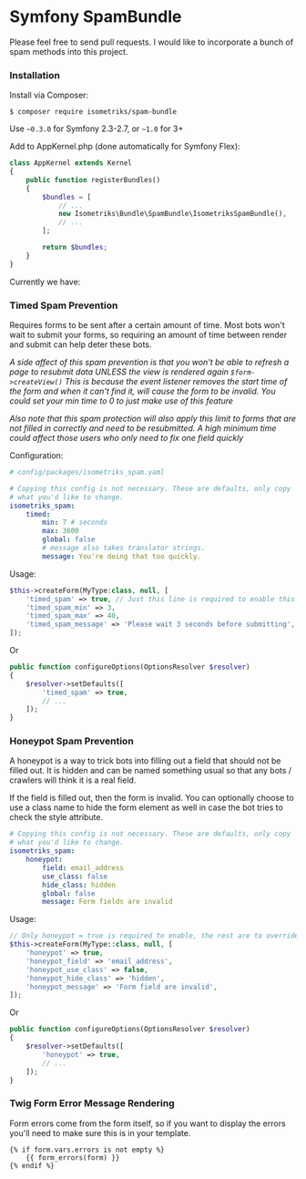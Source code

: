 # Symfony SpamBundle

Please feel free to send pull requests. I would like to incorporate a bunch of
spam methods into this project.

### Installation

Install via Composer:

```shell
$ composer require isometriks/spam-bundle
```

Use `~0.3.0` for Symfony 2.3-2.7, or `~1.0` for 3+

Add to AppKernel.php (done automatically for Symfony Flex):

```php
class AppKernel extends Kernel
{
    public function registerBundles()
    {
        $bundles = [
            // ...
            new Isometriks\Bundle\SpamBundle\IsometriksSpamBundle(),
            // ...
        ];

        return $bundles;
    }
}
```

Currently we have:

### Timed Spam Prevention

Requires forms to be sent after a certain amount of time. Most bots won't wait
to submit your forms, so requiring an amount of time between render and submit
can help deter these bots.

*A side affect of this spam prevention is that you won't be able to refresh
a page to resubmit data UNLESS the view is rendered again `$form->createView()`
This is because the event listener removes the start time of the form and
when it can't find it, will cause the form to be invalid. You could set your
min time to 0 to just make use of this feature*

*Also note that this spam protection will also apply this limit to forms that
are not filled in correctly and need to be resubmitted. A high minimum time 
could affect those users who only need to fix one field quickly*

Configuration:

```YAML
# config/packages/isometriks_spam.yaml

# Copying this config is not necessary. These are defaults, only copy 
# what you'd like to change. 
isometriks_spam:
    timed:
        min: 7 # seconds
        max: 3600
        global: false
        # message also takes translator strings.
        message: You're doing that too quickly.
```

Usage:

```php
$this->createForm(MyType:class, null, [
    'timed_spam' => true, // Just this line is required to enable this feature, the rest is to override settings
    'timed_spam_min' => 3,
    'timed_spam_max' => 40,
    'timed_spam_message' => 'Please wait 3 seconds before submitting',
]);
```

Or

```php
public function configureOptions(OptionsResolver $resolver)
{
    $resolver->setDefaults([
        'timed_spam' => true,
        // ...
    ]);
}
```

### Honeypot Spam Prevention

A honeypot is a way to trick bots into filling out a field that should not
be filled out. It is hidden and can be named something usual so that any
bots / crawlers will think it is a real field.

If the field is filled out, then the form is invalid. You can optionally
choose to use a class name to hide the form element as well in case the
bot tries to check the style attribute.

```yml
# Copying this config is not necessary. These are defaults, only copy 
# what you'd like to change. 
isometriks_spam:
    honeypot:
        field: email_address
        use_class: false
        hide_class: hidden
        global: false
        message: Form fields are invalid
```

Usage:

```php
// Only honeypot = true is required to enable, the rest are to override settings
$this->createForm(MyType::class, null, [
    'honeypot' => true,
    'honeypot_field' => 'email_address',
    'honeypot_use_class' => false,
    'honeypot_hide_class' => 'hidden',
    'honeypot_message' => 'Form field are invalid',
]);
```

Or

```php
public function configureOptions(OptionsResolver $resolver)
{
    $resolver->setDefaults([
        'honeypot' => true,
        // ...
    ]);
}
```

### Twig Form Error Message Rendering

Form errors come from the form itself, so if you want to display the errors
you'll need to make sure this is in your template.

```twig
{% if form.vars.errors is not empty %}
    {{ form_errors(form) }}
{% endif %}
```

